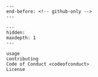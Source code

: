 ```{include} ../README.md
---
end-before: <!-- github-only -->
---
```

```{toctree}
---
hidden:
maxdepth: 1
---

usage
contributing
Code of Conduct <codeofconduct>
License
```
